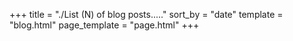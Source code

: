 +++
title = "./List (N) of blog posts....."
sort_by = "date"
template = "blog.html"
page_template = "page.html"
+++
